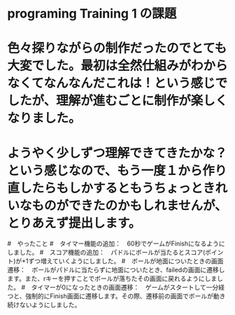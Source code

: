 # programing Training 1 の課題

# 色々探りながらの制作だったのでとても大変でした。最初は全然仕組みがわからなくてなんなんだこれは！という感じでしたが、理解が進むごとに制作が楽しくなりました。
# ようやく少しずつ理解できてきたかな？という感じなので、もう一度１から作り直したらもしかするともうちょっときれいなものができたのかもしれませんが、とりあえず提出します。


#　やったこと
#　タイマー機能の追加：　60秒でゲームがFinishになるようにしました。
#　スコア機能の追加：　パドルにボールが当たるとスコア(ポイント)が+1ずつ増えていくようにしました。
#　ボールが地面についたときの画面遷移：　ボールがパドルに当たらずに地面についたとき、failedの画面に遷移します。また、rキーを押すことでボールが落ちたその画面に戻れるようにしました。
#　タイマーが0になったときの画面遷移：　ゲームがスタートして一分経つと、強制的にFinish画面に遷移します。その際、遷移前の画面でボールが動き続けないようにしました。
